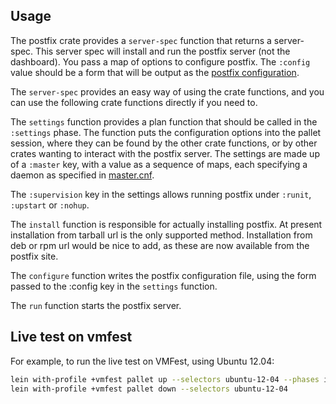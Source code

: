 ## Usage

The postfix crate provides a `server-spec` function that returns a
server-spec. This server spec will install and run the postfix server (not the
dashboard).  You pass a map of options to configure postfix.  The `:config`
value should be a form that will be output as the
[postfix configuration](http://postfix.io/howto.html).

The `server-spec` provides an easy way of using the crate functions, and you can
use the following crate functions directly if you need to.

The `settings` function provides a plan function that should be called in the
`:settings` phase.  The function puts the configuration options into the pallet
session, where they can be found by the other crate functions, or by other
crates wanting to interact with the postfix server.  The settings are made up of
a `:master` key, with a value as a sequence of maps, each specifying a daemon
as specified in [master.cnf](http://www.postfix.org/master.5.html).

The `:supervision` key in the settings allows running postfix under `:runit`,
`:upstart` or `:nohup`.

The `install` function is responsible for actually installing postfix.  At
present installation from tarball url is the only supported method.
Installation from deb or rpm url would be nice to add, as these are now
available from the postfix site.

The `configure` function writes the postfix configuration file, using the form
passed to the :config key in the `settings` function.

The `run` function starts the postfix server.


## Live test on vmfest

For example, to run the live test on VMFest, using Ubuntu 12.04:

```sh
lein with-profile +vmfest pallet up --selectors ubuntu-12-04 --phases install,configure,test
lein with-profile +vmfest pallet down --selectors ubuntu-12-04
```
